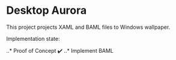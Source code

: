 # Desktop Aurora

This project projects XAML and BAML files to Windows wallpaper. 

Implementation state:

..* Proof of Concept ✔️
..* Implement BAML
